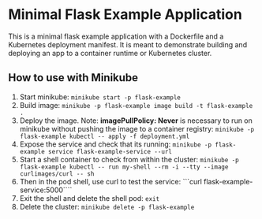 # Minimal Flask Example Application

This is a minimal flask example application with a Dockerfile and a Kubernetes deployment manifest. It is meant to demonstrate building and deploying an app to a container runtime or Kubernetes cluster.

## How to use with Minikube

1. Start minikube: ```minikube start -p flask-example```
2. Build image: ```minikube -p flask-example image build -t flask-example .```
3. Deploy the image. Note: **imagePullPolicy: Never** is necessary to run on minikube without pushing the image to a container registry: ```minikube -p flask-example kubectl -- apply -f deployment.yml```
4. Expose the service and check that its running: ```minikube -p flask-example service flask-example-service --url```
5. Start a shell container to check from within the cluster: ```minikube -p flask-example kubectl -- run my-shell --rm -i --tty --image curlimages/curl -- sh```
6. Then in the pod shell, use curl to test the service: ```curl flask-example-service:5000````
7. Exit the shell and delete the shell pod: ```exit```
8. Delete the cluster: ```minikube delete -p flask-example```
```


